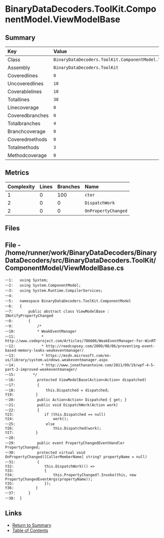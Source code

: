 ﻿# BinaryDataDecoders.ToolKit.ComponentModel.ViewModelBase

## Summary

| Key             | Value                                                     |
| :-------------- | :-------------------------------------------------------- |
| Class           | `BinaryDataDecoders.ToolKit.ComponentModel.ViewModelBase` |
| Assembly        | `BinaryDataDecoders.ToolKit`                              |
| Coveredlines    | `0`                                                       |
| Uncoveredlines  | `10`                                                      |
| Coverablelines  | `10`                                                      |
| Totallines      | `38`                                                      |
| Linecoverage    | `0`                                                       |
| Coveredbranches | `0`                                                       |
| Totalbranches   | `4`                                                       |
| Branchcoverage  | `0`                                                       |
| Coveredmethods  | `0`                                                       |
| Totalmethods    | `3`                                                       |
| Methodcoverage  | `0`                                                       |

## Metrics

| Complexity | Lines | Branches | Name                |
| :--------- | :---- | :------- | :------------------ |
| 1          | 0     | 100      | `ctor`              |
| 2          | 0     | 0        | `DispatchWork`      |
| 2          | 0     | 0        | `OnPropertyChanged` |

## Files

## File - /home/runner/work/BinaryDataDecoders/BinaryDataDecoders/src/BinaryDataDecoders.ToolKit/ComponentModel/ViewModelBase.cs

```CSharp
〰1:   using System;
〰2:   using System.ComponentModel;
〰3:   using System.Runtime.CompilerServices;
〰4:   
〰5:   namespace BinaryDataDecoders.ToolKit.ComponentModel
〰6:   {
〰7:       public abstract class ViewModelBase : INotifyPropertyChanged
〰8:       {
〰9:           /*
〰10:          * WeakEventManager
〰11:  	        * http://www.codeproject.com/Articles/786606/WeakEventManager-for-WinRT
〰12:  	        * http://reedcopsey.com/2009/08/06/preventing-event-based-memory-leaks-weakeventmanager/
〰13:  	        * https://msdn.microsoft.com/en-us/library/system.windows.weakeventmanager.aspx
〰14:  	        * http://www.jonathanantoine.com/2011/09/19/wpf-4-5-part-2-improved-weakeventmanager/
〰15:  	    */
〰16:          protected ViewModelBase(Action<Action> dispatched)
〰17:          {
〰18:              this.Dispatched = dispatched;
‼19:          }
〰20:          public Action<Action> Dispatched { get; }
〰21:          public void DispatchWork(Action work)
〰22:          {
‼23:              if (this.Dispatched == null)
‼24:                  work();
〰25:              else
‼26:                  this.Dispatched(work);
‼27:          }
〰28:  
〰29:          public event PropertyChangedEventHandler PropertyChanged;
〰30:          protected virtual void OnPropertyChanged([CallerMemberName] string? propertyName = null)
〰31:          {
‼32:              this.DispatchWork(() =>
‼33:              {
‼34:                  this.PropertyChanged?.Invoke(this, new PropertyChangedEventArgs(propertyName));
‼35:              });
‼36:          }
〰37:      }
〰38:  }
```

## Links

* [Return to Summary](Summary.md)
* [Table of Contents](../TOC.md)

